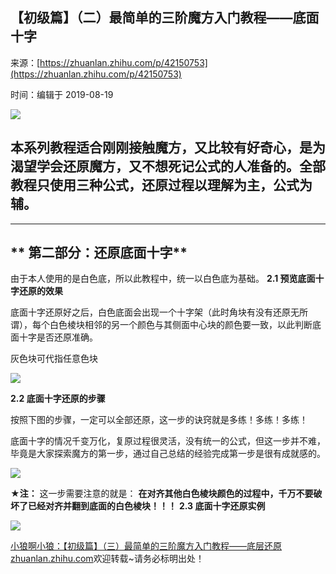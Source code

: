 ## 【初级篇】（二）最简单的三阶魔方入门教程——底面十字

来源：[https://zhuanlan.zhihu.com/p/42150753](https://zhuanlan.zhihu.com/p/42150753)

时间：编辑于 2019-08-19



![][0]

##  **本系列教程适合刚刚接触魔方，又比较有好奇心，是为渴望学会还原魔方，又不想死记公式的人准备的。全部教程只使用三种公式，还原过程以理解为主，公式为辅。** 

-----

##  ** 第二部分：还原底面十字** 

由于本人使用的是白色底，所以此教程中，统一以白色底为基础。 **2.1 预览底面十字还原的效果** 

底面十字还原好之后，白色底面会出现一个十字架（此时角块有没有还原无所谓），每个白色棱块相邻的另一个颜色与其侧面中心块的颜色要一致，以此判断底面十字是否还原准确。

灰色块可代指任意色块

![][1]

 **2.2 底面十字还原的步骤** 

按照下图的步骤，一定可以全部还原，这一步的诀窍就是多练！多练！多练！

底面十字的情况千变万化，复原过程很灵活，没有统一的公式，但这一步并不难，毕竟是大家探索魔方的第一步，通过自己总结的经验完成第一步是很有成就感的。

![][2]

 **★注：** 这一步需要注意的就是： **在对齐其他白色棱块颜色的过程中，千万不要破坏了已经对齐并翻到底面的白色棱块！！！** 
 **2.3 底面十字还原实例** 



![][3]

[小狼啊小狼：【初级篇】（三）最简单的三阶魔方入门教程——底层还原​zhuanlan.zhihu.com][5]欢迎转载~请务必标明出处！ 


[5]: https://zhuanlan.zhihu.com/p/42151556

[0]: ../img/v2-9791ae24d70bec317827e86c0105a697_1200x500.jpg
[1]: ../img/v2-dc01cce3a81a2ebe5d66cd6df9160701_b.gif
[2]: ../img/v2-5d2062c11a514a33bdf1818610f8e82e_r.jpg
[3]: ../img/v2-ca6d144fe8da9d9535514704ba918045_b.gif